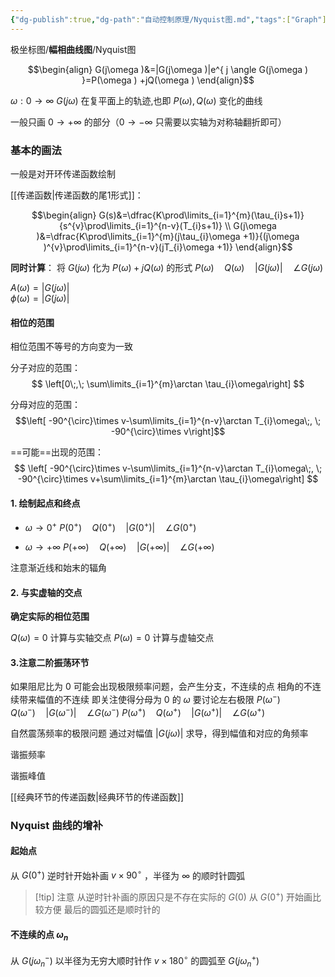 ```yaml
---
{"dg-publish":true,"dg-path":"自动控制原理/Nyquist图.md","tags":["Graph"],"permalink":"/自动控制原理/Nyquist图/","dgPassFrontmatter":true,"noteIcon":"","created":"2024-10-08T17:09:44.376+08:00","updated":"2024-10-08T17:09:44.376+08:00"}
---
```




极坐标图/**幅相曲线图**/Nyquist图

$$\begin{align}
G(j\omega )&=|G(j\omega )|e^{ j \angle G(j\omega ) }=P(\omega ) +jQ(\omega )
\end{align}$$

$\omega: 0\to \infty$  $G(j\omega)$ 在复平面上的轨迹,也即 $P(\omega),Q(\omega)$ 变化的曲线

一般只画 $0\to +\infty$ 的部分（$0\to -\infty$ 只需要以实轴为对称轴翻折即可）

### 基本的画法
一般是对开环传递函数绘制

[[传递函数\|传递函数的尾1形式]]：

$$\begin{align}
G(s)&=\dfrac{K\prod\limits_{i=1}^{m}(\tau_{i}s+1)}{s^{v}\prod\limits_{i=1}^{n-v}(T_{i}s+1)} \\
G(j\omega )&=\dfrac{K\prod\limits_{i=1}^{m}(j\tau_{i}\omega +1)}{(j\omega )^{v}\prod\limits_{i=1}^{n-v}(jT_{i}\omega +1)}
\end{align}$$

**同时计算**：
将 $G(j\omega)$ 化为 $P(\omega ) +jQ(\omega )$ 的形式
$P(\omega)\quad Q(\omega)\quad |G(j\omega)|\quad \angle G(j\omega)$

$A(\omega)=|G(j\omega)|$      
$\phi(\omega)=|G(j\omega)|$
#### 相位的范围
相位范围不等号的方向变为一致

分子对应的范围：
$$
\left[0\;,\; \sum\limits_{i=1}^{m}\arctan \tau_{i}\omega\right]
$$

分母对应的范围：
$$\left[ -90^{\circ}\times v-\sum\limits_{i=1}^{n-v}\arctan T_{i}\omega\;, \; -90^{\circ}\times v\right]$$

==可能==出现的范围：
$$
\left[ -90^{\circ}\times v-\sum\limits_{i=1}^{n-v}\arctan T_{i}\omega\;, \; -90^{\circ}\times v+\sum\limits_{i=1}^{m}\arctan \tau_{i}\omega\right]
$$

#### 1. 绘制起点和终点 
-  $\omega \to 0^{+}$
	$P(0^{+})\quad Q(0^{+})\quad |G(0^{+})|\quad \angle G(0^{+})$

-  $\omega \to +\infty$
	$P(+\infty)\quad Q(+\infty)\quad |G(+\infty)|\quad \angle G(+\infty)$
	
注意渐近线和始末的辐角

#### 2. 与实虚轴的交点
**确定实际的相位范围**

$Q(\omega)=0$ 计算与实轴交点
$P(\omega)=0$ 计算与虚轴交点

#### 3.注意二阶振荡环节
如果阻尼比为 0
可能会出现极限频率问题，会产生分支，不连续的点
相角的不连续带来幅值的不连续
即关注使得分母为 0 的 $\omega$
要讨论左右极限
$P(\omega^{-})\quad Q(\omega^{-})\quad |G(\omega^{-})|\quad \angle G(\omega^{-})$
$P(\omega^{+})\quad Q(\omega^{+})\quad |G(\omega^{+})|\quad \angle G(\omega^{+})$

自然震荡频率的极限问题
通过对幅值 $\left\lvert  G(j\omega) \right\rvert$ 求导，得到幅值和对应的角频率

谐振频率

谐振峰值

[[经典环节的传递函数\|经典环节的传递函数]]



### Nyquist 曲线的增补

#### 起始点
从 $G(0^{+})$ 逆时针开始补画 $v\times 90^{\circ}$ ，半径为 $\infty$ 的顺时针圆弧
>[!tip] 注意
>从逆时针补画的原因只是不存在实际的 $G(0)$
>从 $G(0^{+})$ 开始画比较方便
>最后的圆弧还是顺时针的
#### 不连续的点 $\omega_{n}$
从 $G(j\omega_{n}^{-})$ 以半径为无穷大顺时针作 $v\times 180^{\circ}$ 的圆弧至 $G(j\omega_{n}^{+})$

